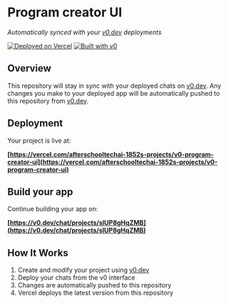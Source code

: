 # Program creator UI

*Automatically synced with your [v0.dev](https://v0.dev) deployments*

[![Deployed on Vercel](https://img.shields.io/badge/Deployed%20on-Vercel-black?style=for-the-badge&logo=vercel)](https://vercel.com/afterschooltechai-1852s-projects/v0-program-creator-ui)
[![Built with v0](https://img.shields.io/badge/Built%20with-v0.dev-black?style=for-the-badge)](https://v0.dev/chat/projects/slUP8gHqZMB)

## Overview

This repository will stay in sync with your deployed chats on [v0.dev](https://v0.dev).
Any changes you make to your deployed app will be automatically pushed to this repository from [v0.dev](https://v0.dev).

## Deployment

Your project is live at:

**[https://vercel.com/afterschooltechai-1852s-projects/v0-program-creator-ui](https://vercel.com/afterschooltechai-1852s-projects/v0-program-creator-ui)**

## Build your app

Continue building your app on:

**[https://v0.dev/chat/projects/slUP8gHqZMB](https://v0.dev/chat/projects/slUP8gHqZMB)**

## How It Works

1. Create and modify your project using [v0.dev](https://v0.dev)
2. Deploy your chats from the v0 interface
3. Changes are automatically pushed to this repository
4. Vercel deploys the latest version from this repository